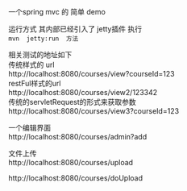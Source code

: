 一个spring  mvc  的 简单 demo  

运行方式
其内部已经引入了 jetty插件 
执行   
`mvn  jetty:run  方法 `

相关测试的地址如下   
传统样式的 url  
http://localhost:8080/courses/view?courseId=123  
restFul样式的url  
http://localhost:8080/courses/view2/123342  
传统的servletRequest的形式来获取参数  
http://localhost:8080/courses/view3?courseId=123

一个编辑界面  
http://localhost:8080/courses/admin?add  


文件上传   
http://localhost:8080/courses/upload

http://localhost:8080/courses/doUpload
